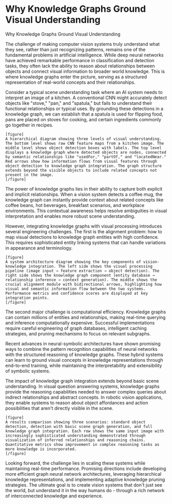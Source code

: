 # Why Knowledge Graphs Ground Visual Understanding

Why Knowledge Graphs Ground Visual Understanding

The challenge of making computer vision systems truly understand what they see, rather than just recognizing patterns, remains one of the fundamental problems in artificial intelligence. While deep neural networks have achieved remarkable performance in classification and detection tasks, they often lack the ability to reason about relationships between objects and connect visual information to broader world knowledge. This is where knowledge graphs enter the picture, serving as a structured representation of real-world concepts and their relationships.

Consider a typical scene understanding task where an AI system needs to interpret an image of a kitchen. A conventional CNN might accurately detect objects like "stove," "pan," and "spatula," but fails to understand their functional relationships or typical uses. By grounding these detections in a knowledge graph, we can establish that a spatula is used for flipping food, pans are placed on stoves for cooking, and certain ingredients commonly go together in recipes.

```
[figure]
A hierarchical diagram showing three levels of visual understanding. The bottom level shows raw CNN feature maps from a kitchen image. The middle level shows object detection boxes with labels. The top level displays a knowledge graph where detected objects are nodes, connected by semantic relationships like "usedFor," "partOf," and "locatedNear." Red arrows show how information flows from visual features through object detection to knowledge graph integration. The graph structure extends beyond the visible objects to include related concepts not present in the image.
[/figure]
```

The power of knowledge graphs lies in their ability to capture both explicit and implicit relationships. When a vision system detects a coffee mug, the knowledge graph can instantly provide context about related concepts like coffee beans, hot beverages, breakfast scenarios, and workplace environments. This contextual awareness helps resolve ambiguities in visual interpretation and enables more robust scene understanding.

However, integrating knowledge graphs with visual processing introduces several engineering challenges. The first is the alignment problem: how to map visual detections to knowledge graph entities with high confidence. This requires sophisticated entity linking systems that can handle variations in appearance and terminology.

```
[figure]
A system architecture diagram showing the key components of vision-knowledge integration. The left side shows the visual processing pipeline (image input → feature extraction → object detection). The right side shows the knowledge graph component (entity database → relationship inference → context generation). The middle shows the crucial alignment module with bidirectional arrows, highlighting how visual and semantic information flow between the two systems. Performance metrics and confidence scores are displayed at key integration points.
[/figure]
```

The second major challenge is computational efficiency. Knowledge graphs can contain millions of entities and relationships, making real-time querying and inference computationally expensive. Successful implementations require careful engineering of graph databases, intelligent caching strategies, and pruning mechanisms to focus on relevant subgraphs.

Recent advances in neural-symbolic architectures have shown promising ways to combine the pattern recognition capabilities of neural networks with the structured reasoning of knowledge graphs. These hybrid systems can learn to ground visual concepts in knowledge representations through end-to-end training, while maintaining the interpretability and extensibility of symbolic systems.

The impact of knowledge graph integration extends beyond basic scene understanding. In visual question answering systems, knowledge graphs provide the reasoning capabilities needed to answer complex queries about indirect relationships and abstract concepts. In robotic vision applications, they enable systems to reason about object affordances and action possibilities that aren't directly visible in the scene.

```
[figure]
A results comparison showing three scenarios: standard object detection, detection with basic scene graph generation, and full knowledge graph integration. Each row shows the same input image with increasingly sophisticated understanding demonstrated through visualization of inferred relationships and reasoning chains. Quantitative metrics show improvement in complex reasoning tasks as more knowledge is incorporated.
[/figure]
```

Looking forward, the challenge lies in scaling these systems while maintaining real-time performance. Promising directions include developing more efficient graph neural network architectures, leveraging hierarchical knowledge representations, and implementing adaptive knowledge pruning strategies. The ultimate goal is to create vision systems that don't just see the world, but understand it in the way humans do - through a rich network of interconnected knowledge and experience.